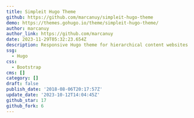 ```yaml
---
title: Simpleit Hugo Theme
github: https://github.com/marcanuy/simpleit-hugo-theme
demo: https://themes.gohugo.io/theme/simpleit-hugo-theme/
author: marcanuy
author_link: https://github.com/marcanuy
date: 2023-11-29T05:32:23.654Z
description: Responsive Hugo theme for hierarchical content websites
ssg:
  - Hugo
css:
  - Bootstrap
cms: []
category: []
draft: false
publish_date: '2018-08-06T20:17:57Z'
update_date: '2023-10-12T14:04:45Z'
github_star: 17
github_fork: 6
---
```

